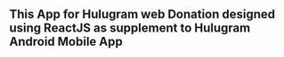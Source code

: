 ## This App for Hulugram web Donation designed using ReactJS as supplement to Hulugram Android Mobile App

